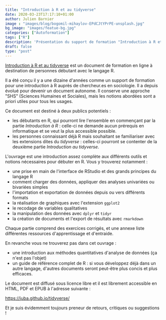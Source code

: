```yaml
---
title: "Introduction à R et au tidyverse"
date: 2020-03-23T17:17:10+01:00
author: Julien Barnier
image : "images/blog/bogomil-mihaylov-EPdCJtYPrPE-unsplash.jpg"
bg_image: "images/featue-bg.jpg"
categories: ["Autoformation"]
tags: ["R"]
description: 'Présentation du support de formation "Introduction à R et au tidyverse"'
draft: false
type: "post"
---
```


[Introduction à R et au tidyverse](https://juba.github.io/tidyverse/) est un
document de formation en ligne à destination de personnes débutant avec le
langage R.

Il a été conçu il y a une dizaine d'années comme un support de formation pour
une introduction à R auprès de chercheur.es en sociologie. Il a depuis évolué
pour devenir un document autonome. Il conserve une approche "SHS" (Sciences
Humaines et Sociales), mais les notions abordées sont a priori utiles pour
tous les usages.

Ce document est destiné à deux publics potentiels :

- les débutants en R, qui pourront lire l'ensemble en commençant par la partie
  *Introduction à R* : celle-ci ne demande aucun prérequis en informatique et
  se veut la plus accessible possible.
- les personnes connaissant déjà R mais souhaitant se familiariser avec les
  extensions dites du *tidyverse* : celles-ci pourront se contenter de la
  deuxième partie *Introduction au tidyverse*.
  
L'ouvrage est une introduction assez complète aux différents outils et notions
nécessaires pour débuter en R. Vous y trouverez notamment :

- une prise en main de l'interface de RStudio et des grands principes du
  langage R
- comment charger des données, appliquer des analyses univariées ou bivariées
  simples
- l'importation et exportation de données depuis ou vers différents formats
- la réalisation de graphiques avec l'extension `ggplot2`
- le recodage de variables qualitatives
- la manipulation des données avec `dplyr` et `tidyr`
- la création de documents et l'export de résultats avec `rmarkdown`
  
Chaque partie comprend des exercices corrigés, et une annexe liste
différentes ressources d'apprentissage et d'entraide.
  
En revanche vous ne trouverez pas dans cet ouvrage :
  
- une introduction aux méthodes quantitatives d'analyse de données (ça n'est
  pas l'objet)
- un guide de référence complet de R : si vous développez déjà dans un autre
  langage, d'autres documents seront peut-être plus concis et plus efficaces.
	
Le document est diffusé sous licence libre et il est librement accessible en
HTML, PDF et EPUB à l'adresse suivante :

https://juba.github.io/tidyverse/

Et je suis évidemment toujours preneur de retours, critiques ou suggestions !
  
  
  
  
  
  

